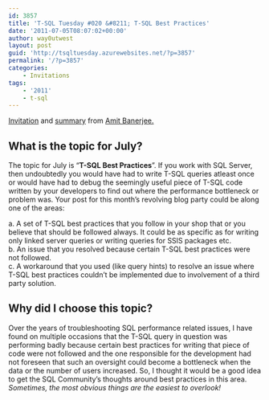 ```yaml
---
id: 3857
title: 'T-SQL Tuesday #020 &#8211; T-SQL Best Practices'
date: '2011-07-05T08:07:02+00:00'
author: way0utwest
layout: post
guid: 'http://tsqltuesday.azurewebsites.net/?p=3857'
permalink: '/?p=3857'
categories:
    - Invitations
tags:
    - '2011'
    - t-sql
---
```


[Invitation](https://troubleshootingsql.com/2011/07/05/invitation-for-t-sql-tuesday-19-t-sql-best-practices/) and [summary](https://troubleshootingsql.com/2011/07/15/) from [Amit Banerjee.](https://troubleshootingsql.com/)

## What is the topic for July?

The topic for July is “**T-SQL Best Practices**”. If you work with SQL Server, then undoubtedly you would have had to write T-SQL queries atleast once or would have had to debug the seemingly useful piece of T-SQL code written by your developers to find out where the performance bottleneck or problem was. Your post for this month’s revolving blog party could be along one of the areas:

a. A set of T-SQL best practices that you follow in your shop that or you believe that should be followed always. It could be as specific as for writing only linked server queries or writing queries for SSIS packages etc.  
b. An issue that you resolved because certain T-SQL best practices were not followed.  
c. A workaround that you used (like query hints) to resolve an issue where T-SQL best practices couldn’t be implemented due to involvement of a third party solution.

## Why did I choose this topic?

Over the years of troubleshooting SQL performance related issues, I have found on multiple occasions that the T-SQL query in question was performing badly because certain best practices for writing that piece of code were not followed and the one responsible for the development had not foreseen that such an oversight could become a bottleneck when the data or the number of users increased. So, I thought it would be a good idea to get the SQL Community’s thoughts around best practices in this area. *Sometimes, the most obvious things are the easiest to overlook!*